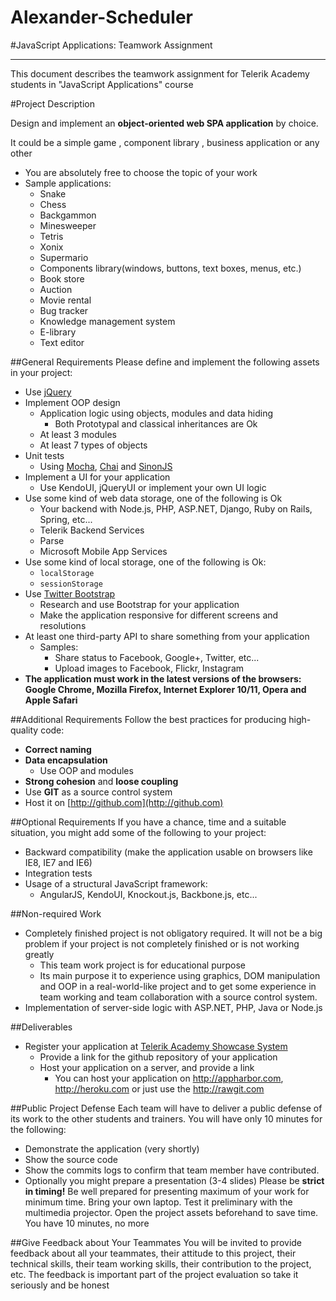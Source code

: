 # Alexander-Scheduler

#JavaScript Applications: Teamwork Assignment
*****************************************

This document describes the teamwork assignment for Telerik Academy students in "JavaScript Applications" course

#Project Description

Design and implement an **object-oriented web SPA application** by choice.

It could be a simple game , component library , business application or any other
*   You are absolutely free to choose the topic of your work
*   Sample applications:
    *   Snake
    *   Chess
    *   Backgammon
    *   Minesweeper
    *   Tetris
    *   Xonix
    *   Supermario
    *   Components library(windows, buttons, text boxes, menus, etc.)
    *   Book store
    *   Auction
    *   Movie rental
    *   Bug tracker
    *   Knowledge management system
    *   E-library
    *   Text editor

##General Requirements
Please define and implement the following assets in your project:
*   Use [jQuery](https://jquery.com/)
*   Implement OOP design
    *   Application logic using objects, modules and data hiding
        *   Both Prototypal and classical inheritances are Ok
    *   At least 3 modules
    *   At least 7 types of objects
*   Unit tests
    *   Using [Mocha](http://mochajs.org/), [Chai](http://chaijs.com/) and [SinonJS](http://sinonjs.org/)
*   Implement a UI for your application
    *   Use KendoUI, jQueryUI or implement your own UI logic
*   Use some kind of web data storage, one of the following is Ok
    *   Your backend with Node.js, PHP, ASP.NET, Django, Ruby on Rails, Spring, etc...
    *   Telerik Backend Services
    *   Parse
    *   Microsoft Mobile App Services
*   Use some kind of local storage, one of the following is Ok:
    *   `localStorage`
    *   `sessionStorage`
*   Use [Twitter Bootstrap](http://getbootstrap.com/)
    *   Research and use Bootstrap for your application
    *   Make the application responsive for different screens and resolutions
*   At least one third-party API to share something from your application
    *   Samples:
        *   Share status to Facebook, Google+, Twitter, etc...
        *   Upload images to Facebook, Flickr, Instagram
*   **The application must work in the latest versions of the browsers: Google Chrome, Mozilla Firefox, Internet Explorer 10/11, Opera and Apple Safari**

##Additional Requirements
Follow the best practices for producing high-quality code:
*   **Correct naming**
*   **Data encapsulation**
    *   Use OOP and modules
*   **Strong cohesion** and **loose coupling**
*   Use **GIT** as a source control system
*   Host it on [http://github.com](http://github.com)

##Optional Requirements
If you have a chance, time and a suitable situation, you might add some of the following to your project:
*   Backward compatibility (make the application usable on browsers like IE8, IE7 and IE6)
*   Integration tests
*   Usage of a structural JavaScript framework:
    *   AngularJS, KendoUI, Knockout.js, Backbone.js, etc...

##Non-required Work
*   Completely finished project is not obligatory required. It will not be a big problem if your project is not completely finished or is not working greatly
    *   This team work project is for educational purpose
    *   Its main purpose it to experience using graphics, DOM manipulation and OOP in a real-world-like project and to get some experience in team working and team collaboration with a source control system.
*   Implementation of server-side logic with ASP.NET, PHP, Java or Node.js

##Deliverables

*   Register your application at [Telerik Academy Showcase System](http://best.telerikacademy.com)
    *   Provide a link for the github repository of your application
    *   Host your application on a server, and provide a link
        *   You can host your application on http://appharbor.com, http://heroku.com or just use the http://rawgit.com

##Public Project Defense
Each team will have to deliver a public defense of its work to the other students and trainers. You will have only 10 minutes for the following:
*   Demonstrate the application (very shortly)
*   Show the source code
*   Show the commits logs to confirm that team member have contributed.
*   Optionally you might prepare a presentation (3-4 slides)
Please be **strict in timing!** Be well prepared for presenting maximum of your work for minimum time. Bring your own laptop. Test it preliminary with the multimedia projector. Open the project assets beforehand to save time. You have 10 minutes, no more

##Give Feedback about Your Teammates
You will be invited to provide feedback about all your teammates, their attitude to this project, their technical skills, their team working skills, their contribution to the project, etc. The feedback is important part of the project evaluation so take it seriously and be honest
